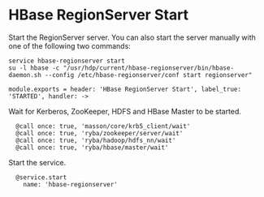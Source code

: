 
# HBase RegionServer Start

Start the RegionServer server. You can also start the server manually with one of the
following two commands:

```
service hbase-regionserver start
su -l hbase -c "/usr/hdp/current/hbase-regionserver/bin/hbase-daemon.sh --config /etc/hbase-regionserver/conf start regionserver"
```

    module.exports = header: 'HBase RegionServer Start', label_true: 'STARTED', handler: ->

Wait for Kerberos, ZooKeeper, HDFS and HBase Master to be started.

      @call once: true, 'masson/core/krb5_client/wait'
      @call once: true, 'ryba/zookeeper/server/wait'
      @call once: true, 'ryba/hadoop/hdfs_nn/wait'
      @call once: true, 'ryba/hbase/master/wait'

Start the service.

      @service.start
        name: 'hbase-regionserver'
